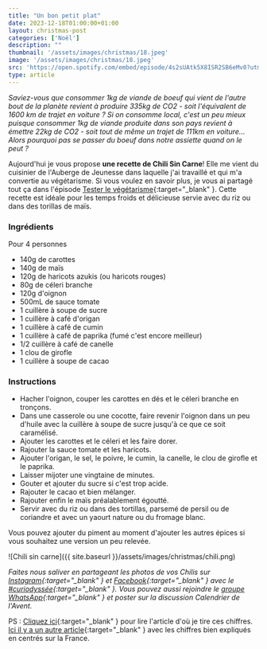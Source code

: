 ```yaml
---
title: "Un bon petit plat"
date: 2023-12-18T01:00:00+01:00
layout: christmas-post
categories: ['Noël']
description: ""
thumbnail: '/assets/images/christmas/18.jpeg'
image: '/assets/images/christmas/18.jpeg'
src: 'https://open.spotify.com/embed/episode/4s2sUAtk5X8ISR2SB6eMv0?utm_source=generator'
type: article
---
```


_Saviez-vous que consommer 1kg de viande de boeuf qui vient de l'autre bout de la planète revient à produire 335kg de CO2 - soit l'équivalent de 1600 km de trajet en voiture ? Si on consomme local, c'est un peu mieux puisque consommer 1kg de viande produite dans son pays revient à émettre 22kg de CO2 - soit tout de même un trajet de 111km en voiture... Alors pourquoi pas se passer du boeuf dans notre assiette quand on le peut ?_

Aujourd'hui je vous propose **une recette de Chili Sin Carne**! Elle me vient du cuisinier de l'Auberge de Jeunesse dans laquelle j'ai travaillé et qui m'a convertie au végétarisme. Si vous voulez en savoir plus, je vous ai partagé tout ça dans l'épisode [Tester le végétarisme](https://open.spotify.com/episode/4s2sUAtk5X8ISR2SB6eMv0?si=43540663afcc46a3){:target="\_blank" }.
Cette recette est idéale pour les temps froids et délicieuse servie avec du riz ou dans des torillas de maïs.

### Ingrédients
Pour 4 personnes 
- 140g de carottes
- 140g de maïs
- 120g de haricots azukis (ou haricots rouges)
- 80g de céleri branche
- 120g d'oignon
- 500mL de sauce tomate
- 1 cuillère à soupe de sucre
- 1 cuillère à café d'origan
- 1 cuillère à café de cumin
- 1 cuillère à café de paprika (fumé c'est encore meilleur)
- 1/2 cuillère à café de canelle
- 1 clou de girofle
- 1 cuillère à soupe de cacao


### Instructions
- Hacher l'oignon, couper les carottes en dés et le céleri branche en tronçons.
- Dans une casserole ou une cocotte, faire revenir l'oignon dans un peu d'huile avec la cuillère à soupe de sucre jusqu'à ce que ce soit caramélisé.
- Ajouter les carottes et le céleri et les faire dorer.
- Rajouter la sauce tomate et les haricots.
- Ajouter l'origan, le sel, le poivre, le cumin, la canelle, le clou de girofle et le paprika.
- Laisser mijoter une vingtaine de minutes.
- Gouter et ajouter du sucre si c'est trop acide.
- Rajouter le cacao et bien mélanger.
- Rajouter enfin le maïs préalablement égoutté.
- Servir avec du riz ou dans des tortillas, parsemé de persil ou de coriandre et avec un yaourt nature ou du fromage blanc. 

Vous pouvez ajouter du piment au moment d'ajouter les autres épices si vous souhaitez une version un peu relevée. 

![Chili sin carne]({{ site.baseurl }}/assets/images/christmas/chili.png)

_Faites nous saliver en partageant les photos de vos Chilis sur [Instagram](https://www.instagram.com/curiodyssee/){:target="\_blank" } et [Facebook](https://www.facebook.com/profile.php?id=100095299300100){:target="\_blank" } avec le [#curiodyssée](https://www.instagram.com/explore/tags/curiodyss%C3%A9e/){:target="\_blank" }. Vous pouvez aussi rejoindre le [groupe WhatsApp](https://chat.whatsapp.com/DpoZEthNJNf3GVLHsyHiG5){:target="\_blank" } et poster sur la discussion Calendrier de l'Avent._

PS : [Cliquez ici](https://www.notre-planete.info/actualites/3375-empreinte_carbone_viande){:target="\_blank" } pour lire l'article d'où je tire ces chiffres. [Ici il y a un autre article](https://ecolozen.com/fr/astuces/empreinte-carbone-des-viandes/){:target="\_blank" } avec les chiffres bien expliqués en centrés sur la France.